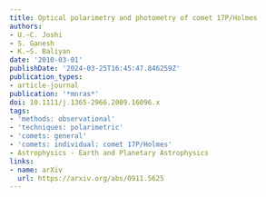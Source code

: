 ```yaml
---
title: Optical polarimetry and photometry of comet 17P/Holmes
authors:
- U.~C. Joshi
- S. Ganesh
- K.~S. Baliyan
date: '2010-03-01'
publishDate: '2024-03-25T16:45:47.846259Z'
publication_types:
- article-journal
publication: '*mnras*'
doi: 10.1111/j.1365-2966.2009.16096.x
tags:
- 'methods: observational'
- 'techniques: polarimetric'
- 'comets: general'
- 'comets: individual: comet 17P/Holmes'
- Astrophysics - Earth and Planetary Astrophysics
links:
- name: arXiv
  url: https://arxiv.org/abs/0911.5625
---
```

